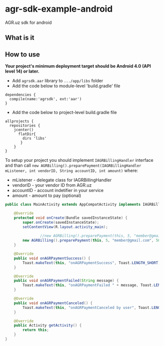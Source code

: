 # agr-sdk-example-android
AGR.uz sdk for android

## What is it


## How to use
**Your project's minimum deployment target should be Android 4.0 (API level 14) or later.**

* Add `agrsdk.aar` library to `.../app/libs` folder
* Add the code below to module-level 'build.gradle' file
```
dependencies {
  compile(name:'agrsdk', ext:'aar')
}
```
* Add the code below to project-level build.gradle file
```
allprojects {
  repositories {
    jcenter()
      flatDir{
        dirs 'libs'
       }
    }
}
```
To setup your project you should implement `IAGRBillingHandler` interface and than call `new AGRBilling().preparePayment(IAGRBillingHandler mListener, int vendorID, String accountID, int amount)` where:
* mListener - delegate class for IAGRBillingHandler
* vendorID - your vendor ID from AGR.uz
* accountID - account indetifier in your service
* amount - amount to pay (optional)

```java
public class MainActivity extends AppCompatActivity implements IAGRBillingHandler {

    @Override
    protected void onCreate(Bundle savedInstanceState) {
        super.onCreate(savedInstanceState);
        setContentView(R.layout.activity_main);
				
				//new AGRBilling().preparePayment(this, 5, "member@gmail.com");
        new AGRBilling().preparePayment(this, 5, "member@gmail.com", 5000);
    }

   	@Override
    public void onAGRPaymentSuccess() {
        Toast.makeText(this, "onAGRPaymentSuccess", Toast.LENGTH_SHORT).show();
    }

    @Override
    public void onAGRPaymentFailed(String message) {
        Toast.makeText(this, "onAGRPaymentFailed " + message, Toast.LENGTH_SHORT).show();
    }

    @Override
    public void onAGRPaymentCanceled() {
        Toast.makeText(this, "onAGRPaymentCanceled by user", Toast.LENGTH_SHORT).show();
    }

    @Override
    public Activity getActivity() {
        return this;
    }
}
```
